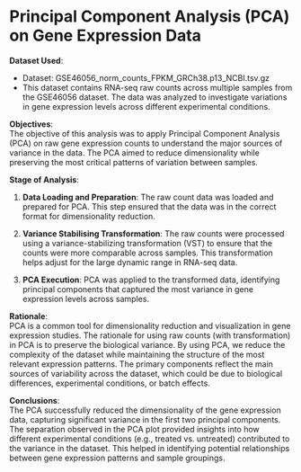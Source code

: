 # Principal Component Analysis (PCA) on Gene Expression Data

**Dataset Used**:  
- Dataset: GSE46056_norm_counts_FPKM_GRCh38.p13_NCBI.tsv.gz  
- This dataset contains RNA-seq raw counts across multiple samples from the GSE46056 dataset. The data was analyzed to investigate variations in gene expression levels across different experimental conditions.

**Objectives**:  
The objective of this analysis was to apply Principal Component Analysis (PCA) on raw gene expression counts to understand the major sources of variance in the data. The PCA aimed to reduce dimensionality while preserving the most critical patterns of variation between samples.

**Stage of Analysis**:  
1. **Data Loading and Preparation**: The raw count data was loaded and prepared for PCA. This step ensured that the data was in the correct format for dimensionality reduction.
   
2. **Variance Stabilising Transformation**: The raw counts were processed using a variance-stabilizing transformation (VST) to ensure that the counts were more comparable across samples. This transformation helps adjust for the large dynamic range in RNA-seq data.
   
3. **PCA Execution**: PCA was applied to the transformed data, identifying principal components that captured the most variance in gene expression levels across samples.

**Rationale**:  
PCA is a common tool for dimensionality reduction and visualization in gene expression studies. The rationale for using raw counts (with transformation) in PCA is to preserve the biological variance. By using PCA, we reduce the complexity of the dataset while maintaining the structure of the most relevant expression patterns. The primary components reflect the main sources of variability across the dataset, which could be due to biological differences, experimental conditions, or batch effects.

**Conclusions**:  
The PCA successfully reduced the dimensionality of the gene expression data, capturing significant variance in the first two principal components. The separation observed in the PCA plot provided insights into how different experimental conditions (e.g., treated vs. untreated) contributed to the variance in the dataset. This helped in identifying potential relationships between gene expression patterns and sample groupings.
